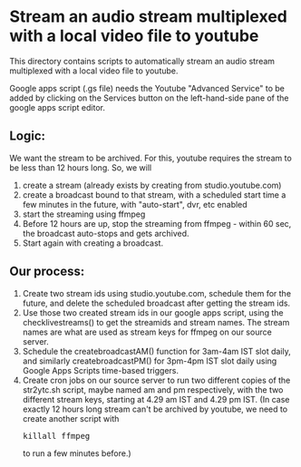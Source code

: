 # Stream an audio stream multiplexed with a local video file to youtube

This directory contains scripts to automatically stream an audio stream multiplexed with a local video file to youtube.

Google apps script (.gs file) needs the Youtube "Advanced Service" to be added by clicking on the Services button on the left-hand-side pane of the google apps script editor.

## Logic:
We want the stream to be archived. For this, youtube requires the stream to be less than 12 hours long. So, we will
1. create a stream (already exists by creating from studio.youtube.com)
2. create a broadcast bound to that stream, with a scheduled start time a few minutes in the future, with "auto-start", dvr, etc enabled
3. start the streaming using ffmpeg
4. Before 12 hours are up, stop the streaming from ffmpeg - within 60 sec, the broadcast auto-stops and gets archived.
5. Start again with creating a broadcast.

## Our process:
1. Create two stream ids using studio.youtube.com, schedule them for the future, and delete the scheduled broadcast after getting the stream ids.
2. Use those two created stream ids in our google apps script, using the checklivestreams() to get the streamids and stream names. The stream names are what are used as stream keys for ffmpeg on our source server.
3. Schedule the createbroadcastAM() function for 3am-4am IST slot daily, and similarly createbroadcastPM() for 3pm-4pm IST slot daily using Google Apps Scripts time-based triggers.
4. Create cron jobs on our source server to run two different copies of the str2ytc.sh script, maybe named am and pm respectively, with the two different stream keys, starting at 4.29 am IST and 4.29 pm IST. (In case exactly 12 hours long stream can't be archived by youtube, we need to create another script with <pre>killall ffmpeg</pre> to run a few minutes before.)

